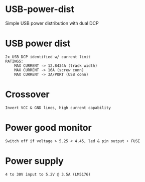 # USB-power-dist

Simple USB power distribution with dual DCP


# USB power dist

    2x USB DCP identified w/ current limit
    RATINGS:
        MAX CURRENT -> 12.8434A (track width)
        MAX CURRENT -> 16A (screw conn)
        MAX CURRENT -> 3A/PORT (USB conn)

# Crossover

    Invert VCC & GND lines, high current capability

# Power good monitor

    Switch off if voltage > 5.25 < 4.45, led & pin output + FUSE

# Power supply

    4 to 30V input to 5.2V @ 3.5A (LM5176)
